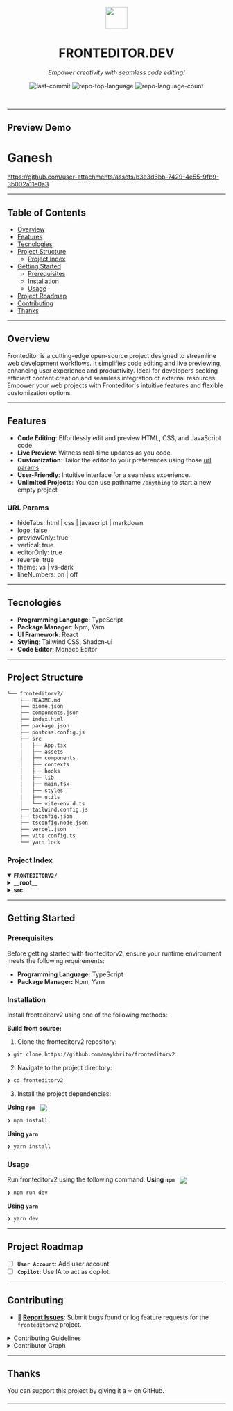 <p align="center">
    <img src="./src/assets/logo.svg" align="center" width="50">
</p>
<p align="center"><h1 align="center">FRONTEDITOR.DEV</h1></p>
<p align="center">
	<em>Empower creativity with seamless code editing!</em>
</p>
<p align="center">
	<img src="https://img.shields.io/github/last-commit/maykbrito/fronteditorv2?style=default&logo=git&logoColor=white&color=0080ff" alt="last-commit">
	<img src="https://img.shields.io/github/languages/top/maykbrito/fronteditorv2?style=default&color=0080ff" alt="repo-top-language">
	<img src="https://img.shields.io/github/languages/count/maykbrito/fronteditorv2?style=default&color=0080ff" alt="repo-language-count">
</p>
<p align="center"><!-- default option, no dependency badges. -->
</p>
<p align="center">
	<!-- default option, no dependency badges. -->
</p>
<br>

---
## Preview Demo
# Ganesh



https://github.com/user-attachments/assets/b3e3d6bb-7429-4e55-9fb9-3b002a11e0a3



---

##  Table of Contents

- [ Overview](#-overview)
- [ Features](#-features)
- [ Tecnologies](#-technologies)
- [ Project Structure](#-project-structure)
  - [ Project Index](#-project-index)
- [ Getting Started](#-getting-started)
  - [ Prerequisites](#-prerequisites)
  - [ Installation](#-installation)
  - [ Usage](#-usage)
- [ Project Roadmap](#-project-roadmap)
- [ Contributing](#-contributing)
- [ Thanks](#-thanks)

---

##  Overview

Fronteditor is a cutting-edge open-source project designed to streamline web development workflows. It simplifies code editing and live previewing, enhancing user experience and productivity. Ideal for developers seeking efficient content creation and seamless integration of external resources. Empower your web projects with Fronteditor's intuitive features and flexible customization options.

---

##  Features
- **Code Editing**: Effortlessly edit and preview HTML, CSS, and JavaScript code.
- **Live Preview**: Witness real-time updates as you code.
- **Customization**: Tailor the editor to your preferences using those [url params](#url-params).
- **User-Friendly**: Intuitive interface for a seamless experience.
- **Unlimited Projects**: You can use pathname `/anything` to start a new empty project

### URL Params
- hideTabs: html | css | javascript | markdown
- logo: false
- previewOnly: true
- vertical: true
- editorOnly: true
- reverse: true
- theme: vs | vs-dark
- lineNumbers: on | off

---

## Tecnologies

- **Programming Language**: TypeScript
- **Package Manager**: Npm, Yarn
- **UI Framework**: React
- **Styling**: Tailwind CSS, Shadcn-ui
- **Code Editor**: Monaco Editor

---

##  Project Structure

```sh
└── fronteditorv2/
    ├── README.md
    ├── biome.json
    ├── components.json
    ├── index.html
    ├── package.json
    ├── postcss.config.js
    ├── src
    │   ├── App.tsx
    │   ├── assets
    │   ├── components
    │   ├── contexts
    │   ├── hooks
    │   ├── lib
    │   ├── main.tsx
    │   ├── styles
    │   ├── utils
    │   └── vite-env.d.ts
    ├── tailwind.config.js
    ├── tsconfig.json
    ├── tsconfig.node.json
    ├── vercel.json
    ├── vite.config.ts
    └── yarn.lock
```


###  Project Index
<details open>
	<summary><b><code>FRONTEDITORV2/</code></b></summary>
	<details> <!-- __root__ Submodule -->
		<summary><b>__root__</b></summary>
		<blockquote>
			<table>
			<tr>
				<td><b><a href='https://github.com/maykbrito/fronteditorv2/blob/master/tsconfig.node.json'>tsconfig.node.json</a></b></td>
				<td>- Enables TypeScript configuration for Node.js environment in the project<br>- Supports ESNext module format and Node module resolution<br>- Defines base URL and path aliases for cleaner imports<br>- Includes Vite configuration file for build setup.</td>
			</tr>
			<tr>
				<td><b><a href='https://github.com/maykbrito/fronteditorv2/blob/master/package.json'>package.json</a></b></td>
				<td>- Facilitates project build, development, and linting tasks<br>- Manages dependencies and scripts for Vite, TypeScript, ESLint, and TailwindCSS<br>- Enables seamless development experience and efficient codebase maintenance.</td>
			</tr>
			<tr>
				<td><b><a href='https://github.com/maykbrito/fronteditorv2/blob/master/components.json'>components.json</a></b></td>
				<td>- Define project aliases and configurations for styling, TypeScript, and Tailwind CSS in the components.json file<br>- This file sets up key project settings like component paths and global styles, enhancing code organization and maintainability within the architecture.</td>
			</tr>
			<tr>
				<td><b><a href='https://github.com/maykbrito/fronteditorv2/blob/master/vercel.json'>vercel.json</a></b></td>
				<td>Redirects all incoming requests to the root path, ensuring a consistent entry point for the project.</td>
			</tr>
			<tr>
				<td><b><a href='https://github.com/maykbrito/fronteditorv2/blob/master/biome.json'>biome.json</a></b></td>
				<td>- Defines configuration settings for code formatting, linting, and file organization<br>- Specifies rules for JavaScript formatting, linter configurations, and file overrides<br>- Organizes imports, sets formatting styles, and enables/disables specific linting rules<br>- Includes overrides for specific file paths.</td>
			</tr>
			<tr>
				<td><b><a href='https://github.com/maykbrito/fronteditorv2/blob/master/tsconfig.json'>tsconfig.json</a></b></td>
				<td>- Defines TypeScript compiler settings for the project, targeting ESNext with strict type checking and module resolution for Node<br>- Maps aliases for paths in the source code directory<br>- Integrates with React JSX syntax and references a separate tsconfig file for Node-specific settings.</td>
			</tr>
			<tr>
				<td><b><a href='https://github.com/maykbrito/fronteditorv2/blob/master/postcss.config.js'>postcss.config.js</a></b></td>
				<td>- Configures PostCSS plugins Tailwind CSS and Autoprefixer for the project's build process, ensuring consistent styling and browser compatibility<br>- This file plays a crucial role in defining the CSS processing pipeline within the project architecture.</td>
			</tr>
			<tr>
				<td><b><a href='https://github.com/maykbrito/fronteditorv2/blob/master/tailwind.config.js'>tailwind.config.js</a></b></td>
				<td>- Enhances Tailwind CSS configuration by enabling JIT mode, dark mode support, and customizing grid columns, border radius, and colors<br>- Includes the Tailwind CSS Animate plugin for additional functionality<br>- The file specifies the content paths for stylesheets, contributing to a more efficient and tailored styling setup within the project architecture.</td>
			</tr>
			<tr>
				<td><b><a href='https://github.com/maykbrito/fronteditorv2/blob/master/index.html'>index.html</a></b></td>
				<td>- The index.html file serves as the entry point for the front-end editor, defining the structure and initial content of the web page<br>- It includes essential metadata, links to external resources, and references the main TypeScript file for the application logic<br>- This file sets the foundation for the user interface and functionality of the editor within the project architecture.</td>
			</tr>
			<tr>
				<td><b><a href='https://github.com/maykbrito/fronteditorv2/blob/master/vite.config.ts'>vite.config.ts</a></b></td>
				<td>Configures Vite to use React and sets up an alias for the project's source directory.</td>
			</tr>
			</table>
		</blockquote>
	</details>
	<details> <!-- src Submodule -->
		<summary><b>src</b></summary>
		<blockquote>
			<table>
			<tr>
				<td><b><a href='https://github.com/maykbrito/fronteditorv2/blob/master/src/vite-env.d.ts'>vite-env.d.ts</a></b></td>
				<td>- Defines Vite client types for the project, ensuring seamless integration with Vite's development server<br>- This declaration in vite-env.d.ts enhances the codebase architecture by providing necessary type references for Vite's client-side functionality.</td>
			</tr>
			<tr>
				<td><b><a href='https://github.com/maykbrito/fronteditorv2/blob/master/src/main.tsx'>main.tsx</a></b></td>
				<td>- Renders the React application by creating a root element and rendering the main App component within a StrictMode wrapper<br>- This file serves as the entry point for the React application, initializing the rendering process and setting up the initial UI structure.</td>
			</tr>
			<tr>
				<td><b><a href='https://github.com/maykbrito/fronteditorv2/blob/master/src/App.tsx'>App.tsx</a></b></td>
				<td>- Enables content editing within a structured context by providing an editor component wrapped in a content context provider<br>- This setup ensures seamless management and interaction with the editor content throughout the application.</td>
			</tr>
			</table>
			<details>
				<summary><b>lib</b></summary>
				<blockquote>
					<table>
					<tr>
						<td><b><a href='https://github.com/maykbrito/fronteditorv2/blob/master/src/lib/utils.ts'>utils.ts</a></b></td>
						<td>Enhances class value handling by merging and combining CSS classes efficiently.</td>
					</tr>
					</table>
				</blockquote>
			</details>
			<details>
				<summary><b>components</b></summary>
				<blockquote>
					<table>
					<tr>
						<td><b><a href='https://github.com/maykbrito/fronteditorv2/blob/master/src/components/CustomEditor.tsx'>CustomEditor.tsx</a></b></td>
						<td>- Defines a responsive code editor component that integrates Monaco Editor for HTML, CSS, JavaScript, or Markdown<br>- Handles editor initialization, content changes, and display options based on URL parameters and user interactions<br>- Utilizes context for state management and storage for persistent data<br>- Supports dynamic line number visibility and customizable theming.</td>
					</tr>
					</table>
					<details>
						<summary><b>Preview</b></summary>
						<blockquote>
							<table>
							<tr>
								<td><b><a href='https://github.com/maykbrito/fronteditorv2/blob/master/src/components/Preview/preview-iframe.tsx'>preview-iframe.tsx</a></b></td>
								<td>- The `PreviewIframe` function renders an iframe element to display a preview of content specified by the `src` prop<br>- This component plays a crucial role in the project's architecture by enabling the seamless integration of external content within the application's interface.</td>
							</tr>
							<tr>
								<td><b><a href='https://github.com/maykbrito/fronteditorv2/blob/master/src/components/Preview/index.tsx'>index.tsx</a></b></td>
								<td>- Generates a live preview of HTML, CSS, and JavaScript code input by the user<br>- Utilizes React hooks to manage state and trigger updates<br>- Supports live reload functionality and displays the preview in an iframe<br>- Handles page title and icon extraction for a more interactive user experience.</td>
							</tr>
							<tr>
								<td><b><a href='https://github.com/maykbrito/fronteditorv2/blob/master/src/components/Preview/Header.tsx'>Header.tsx</a></b></td>
								<td>- The Header component renders a customizable window title with an optional icon and a live reload toggle switch<br>- It allows users to enable or disable automatic page reloading<br>- The component's design and functionality enhance the user experience by providing visual cues and interactive controls for managing live reload settings.</td>
							</tr>
							</table>
						</blockquote>
					</details>
					<details>
						<summary><b>ui</b></summary>
						<blockquote>
							<table>
							<tr>
								<td><b><a href='https://github.com/maykbrito/fronteditorv2/blob/master/src/components/ui/button.tsx'>button.tsx</a></b></td>
								<td>- Defines a Button component with customizable variants and sizes for UI consistency<br>- Integrates with React and Radix UI, offering flexibility in styling and functionality<br>- Promotes reusability and maintainability across the codebase architecture.</td>
							</tr>
							<tr>
								<td><b><a href='https://github.com/maykbrito/fronteditorv2/blob/master/src/components/ui/resizable.tsx'>resizable.tsx</a></b></td>
								<td>Defines resizable panel components for flexible UI layout management within the project architecture.</td>
							</tr>
							<tr>
								<td><b><a href='https://github.com/maykbrito/fronteditorv2/blob/master/src/components/ui/switch.tsx'>switch.tsx</a></b></td>
								<td>- Defines a custom Switch component using React and Radix UI<br>- The component handles styling and behavior for a toggle switch element<br>- It enhances accessibility and user interaction by providing a visually appealing and functional switch interface<br>- This component encapsulates switch functionality for seamless integration within the project's UI components.</td>
							</tr>
							<tr>
								<td><b><a href='https://github.com/maykbrito/fronteditorv2/blob/master/src/components/ui/dropdown-menu.tsx'>dropdown-menu.tsx</a></b></td>
								<td>- Facilitates creation of customizable dropdown menus with various interactive elements like items, checkboxes, and radio buttons<br>- Enables easy integration of dropdown functionality into React applications, enhancing user experience and interface flexibility within the project's UI components.</td>
							</tr>
							</table>
						</blockquote>
					</details>
					<details>
						<summary><b>DropdownMenu</b></summary>
						<blockquote>
							<table>
							<tr>
								<td><b><a href='https://github.com/maykbrito/fronteditorv2/blob/master/src/components/DropdownMenu/download-zip.tsx'>download-zip.tsx</a></b></td>
								<td>- Generates a downloadable zip file containing HTML, CSS, JavaScript, and Markdown files from the editor content<br>- Parses HTML, adds scripts, and creates a zip file with the content<br>- Enables users to download the zip file with the frontend editor content.</td>
							</tr>
							<tr>
								<td><b><a href='https://github.com/maykbrito/fronteditorv2/blob/master/src/components/DropdownMenu/index.tsx'>index.tsx</a></b></td>
								<td>- Implements a dropdown menu component for user interactions, featuring options like downloading files and accessing account settings<br>- The component enhances user experience by providing a visually appealing and functional menu interface within the project's architecture.</td>
							</tr>
							</table>
						</blockquote>
					</details>
					<details>
						<summary><b>MEditor</b></summary>
						<blockquote>
							<table>
							<tr>
								<td><b><a href='https://github.com/maykbrito/fronteditorv2/blob/master/src/components/MEditor/TabButton.tsx'>TabButton.tsx</a></b></td>
								<td>- Defines a reusable TabButton component for selecting different tabs within the editor interface<br>- It handles tab selection based on user interaction and updates the visual styling to indicate the currently selected tab<br>- This component enhances the user experience by providing a clear and intuitive way to navigate between different content tabs in the editor.</td>
							</tr>
							<tr>
								<td><b><a href='https://github.com/maykbrito/fronteditorv2/blob/master/src/components/MEditor/index.tsx'>index.tsx</a></b></td>
								<td>- Enables dynamic rendering of a multi-tab editor interface with optional preview mode<br>- Handles tab selection, editor-only view, and resizable panel layout based on URL parameters<br>- Supports customization through tab configuration and displays a logo with external link<br>- Integrates with external components for enhanced functionality.</td>
							</tr>
							</table>
						</blockquote>
					</details>
				</blockquote>
			</details>
			<details>
				<summary><b>contexts</b></summary>
				<blockquote>
					<table>
					<tr>
						<td><b><a href='https://github.com/maykbrito/fronteditorv2/blob/master/src/contexts/EditorContentContext.tsx'>EditorContentContext.tsx</a></b></td>
						<td>- Manages the state and functionality of the editor, including loading grammars, handling value changes, and defining editor themes<br>- Integrates with Monaco Editor and emmet-monaco-es for a seamless editing experience<br>- Handles key commands for saving and initializes editor settings upon mount.</td>
					</tr>
					</table>
				</blockquote>
			</details>
			<details>
				<summary><b>styles</b></summary>
				<blockquote>
					<table>
					<tr>
						<td><b><a href='https://github.com/maykbrito/fronteditorv2/blob/master/src/styles/global.css'>global.css</a></b></td>
						<td>- Define global styles and configurations for the project, including Tailwind CSS utilities and base styles<br>- Set root variables and apply base styles to the body element.</td>
					</tr>
					</table>
				</blockquote>
			</details>
			<details>
				<summary><b>utils</b></summary>
				<blockquote>
					<table>
					<tr>
						<td><b><a href='https://github.com/maykbrito/fronteditorv2/blob/master/src/utils/monaco-tm-registry.ts'>monaco-tm-registry.ts</a></b></td>
						<td>- Defines a registry for Monaco TextMate grammars, enabling syntax highlighting for JavaScript, CSS, HTML, and Markdown files within the codebase<br>- The registry fetches and provides grammar definitions based on the file's scope, enhancing the editor's language support.</td>
					</tr>
					<tr>
						<td><b><a href='https://github.com/maykbrito/fronteditorv2/blob/master/src/utils/base-64-encode-unicode.ts'>base-64-encode-unicode.ts</a></b></td>
						<td>Encode Unicode strings to base64 for secure data transmission in the project architecture.</td>
					</tr>
					<tr>
						<td><b><a href='https://github.com/maykbrito/fronteditorv2/blob/master/src/utils/Gist.ts'>Gist.ts</a></b></td>
						<td>- The `Gist.ts` file in the `utils` directory provides functions to check if the URL includes a gist, determine if it's a view-only gist, and fetch gist content from the GitHub API<br>- This code facilitates the retrieval of HTML, CSS, JavaScript, and Markdown content for a gist based on the URL path.</td>
					</tr>
					<tr>
						<td><b><a href='https://github.com/maykbrito/fronteditorv2/blob/master/src/utils/Storage.ts'>Storage.ts</a></b></td>
						<td>- Manages and stores content for the front-end editor in local storage<br>- Handles adding, retrieving, and removing content based on the current URL path<br>- The file defines initial state structure and functions for interacting with the stored data.</td>
					</tr>
					<tr>
						<td><b><a href='https://github.com/maykbrito/fronteditorv2/blob/master/src/utils/FormatCodeToIframe.ts'>FormatCodeToIframe.ts</a></b></td>
						<td>- FormatCodeToIframe.ts in src/utils/ serves to transform code snippets into iframe-ready formats<br>- It structures the input code into HTML, CSS, and JavaScript segments for seamless embedding into iframes within the project architecture.</td>
					</tr>
					</table>
				</blockquote>
			</details>
			<details>
				<summary><b>hooks</b></summary>
				<blockquote>
					<table>
					<tr>
						<td><b><a href='https://github.com/maykbrito/fronteditorv2/blob/master/src/hooks/useToggle.ts'>useToggle.ts</a></b></td>
						<td>- Enables toggling functionality with customizable initial state and onChange callback<br>- Maintains the current state and triggers the callback when toggled<br>- Enhances reusability and flexibility in managing toggle states across components.</td>
					</tr>
					</table>
				</blockquote>
			</details>
		</blockquote>
	</details>
</details>

---
##  Getting Started

###  Prerequisites

Before getting started with fronteditorv2, ensure your runtime environment meets the following requirements:

- **Programming Language:** TypeScript
- **Package Manager:** Npm, Yarn


###  Installation

Install fronteditorv2 using one of the following methods:

**Build from source:**

1. Clone the fronteditorv2 repository:
```sh
❯ git clone https://github.com/maykbrito/fronteditorv2
```

2. Navigate to the project directory:
```sh
❯ cd fronteditorv2
```

3. Install the project dependencies:


**Using `npm`** &nbsp; [<img align="center" src="https://img.shields.io/badge/npm-CB3837.svg?style={badge_style}&logo=npm&logoColor=white" />](https://www.npmjs.com/)

```sh
❯ npm install
```


**Using `yarn`** &nbsp; [<img align="center" src="" />]()

```sh
❯ yarn install
```

###  Usage
Run fronteditorv2 using the following command:
**Using `npm`** &nbsp; [<img align="center" src="https://img.shields.io/badge/npm-CB3837.svg?style={badge_style}&logo=npm&logoColor=white" />](https://www.npmjs.com/)

```sh
❯ npm run dev
```


**Using `yarn`** &nbsp; [<img align="center" src="" />]()

```sh
❯ yarn dev
```

---
##  Project Roadmap

- [ ] **`User Account`**: Add user account.
- [ ] **`Copilot`**: Use IA to act as copilot.

---

##  Contributing

- **🐛 [Report Issues](https://github.com/maykbrito/fronteditorv2/issues)**: Submit bugs found or log feature requests for the `fronteditorv2` project.

<details closed>
<summary>Contributing Guidelines</summary>

1. **Fork the Repository**: Start by forking the project repository to your github account.
2. **Clone Locally**: Clone the forked repository to your local machine using a git client.
   ```sh
   git clone https://github.com/maykbrito/fronteditorv2
   ```
3. **Create a New Branch**: Always work on a new branch, giving it a descriptive name.
   ```sh
   git checkout -b new-feature-x
   ```
4. **Make Your Changes**: Develop and test your changes locally.
5. **Commit Your Changes**: Commit with a clear message describing your updates.
   ```sh
   git commit -m 'Implemented new feature x.'
   ```
6. **Push to github**: Push the changes to your forked repository.
   ```sh
   git push origin new-feature-x
   ```
7. **Submit a Pull Request**: Create a PR against the original project repository. Clearly describe the changes and their motivations.
8. **Review**: Once your PR is reviewed and approved, it will be merged into the main branch. Congratulations on your contribution!
</details>

<details closed>
<summary>Contributor Graph</summary>
<br>
<p align="left">
   <a href="https://github.com{/maykbrito/fronteditorv2/}graphs/contributors">
      <img src="https://contrib.rocks/image?repo=maykbrito/fronteditorv2">
   </a>
</p>
</details>

---

##  Thanks

You can support this project by giving it a ⭐️ on GitHub.

---

